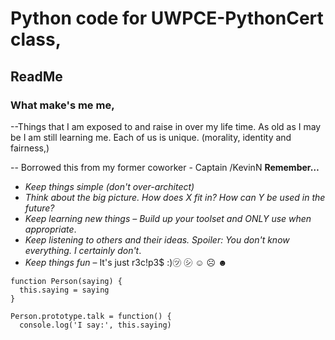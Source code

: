 # Python code for UWPCE-PythonCert class,

## ReadMe

###  What make's me me,
 --Things that I am exposed to and raise in over my life time. As old as I may be I am still learning me. 
Each of us is unique. (morality, identity and fairness,)

-- Borrowed this from my former coworker - Captain /KevinN
**Remember…**
*    _Keep things simple (don't over-architect)_
*    _Think about the big picture. How does X fit in? How can Y be used in the future?_
*    _Keep learning new things – Build up your toolset and ONLY use when appropriate_.
*    _Keep listening to others and their ideas. Spoiler: You don't know everything. I certainly don't_.
*    _Keep things fun_ – It's just r3c!p3$ :)㋡ ㋛ ☺ ☹ ☻


```
function Person(saying) {
  this.saying = saying
}

Person.prototype.talk = function() {
  console.log('I say:', this.saying)
```
